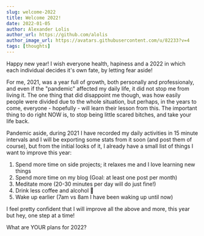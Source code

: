 ```yaml
---
slug: welcome-2022
title: Welcome 2022!
date: 2022-01-05
author: Alexander Lolis
author_url: https://github.com/alolis
author_image_url: https://avatars.githubusercontent.com/u/82233?v=4
tags: [thoughts]
---
```


Happy new year! I wish everyone health, hapiness and a 2022 in which each individual decides it's own fate, by letting fear aside!

For me, 2021, was a year full of growth, both personally and professionaly, and even if the "pandemic" affected my daily life, it did not stop me from living it. The one thing that did disappoint me though, was how easily people were divided due to the whole situation, but perhaps, in the years to come, everyone - hopefully - will learn their lesson from this. The important thing to do right NOW is, to stop being little scared bitches, and take your life back.

Pandemic aside, during 2021 I have recorded my daily activities in 15 minute intervals and I will be exporting some stats from it soon (and post them of course), but from the initial looks of it, I already have a small list of things I want to improve this year:

1. Spend more time on side projects; it relaxes me and I love learning new things
2. Spend more time on my blog (Goal: at least one post per month)
3. Meditate more (20-30 minutes per day will do just fine!)
4. Drink less coffee and alcohol 😬
5. Wake up earlier (7am vs 8am I have been waking up until now)

I feel pretty confident that I will improve all the above and more, this year but hey, one step at a time!

What are YOUR plans for 2022?